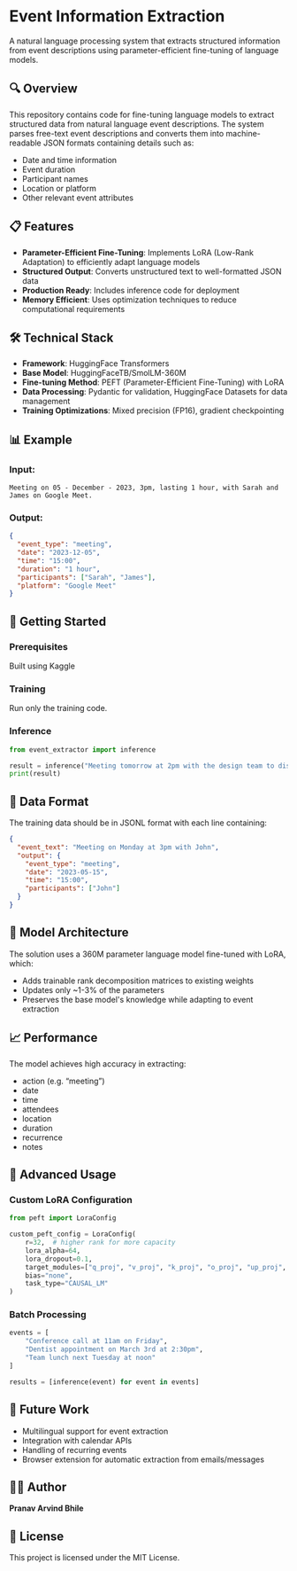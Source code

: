 # Event Information Extraction

A natural language processing system that extracts structured information from event descriptions using parameter-efficient fine-tuning of language models.

## 🔍 Overview

This repository contains code for fine-tuning language models to extract structured data from natural language event descriptions. The system parses free-text event descriptions and converts them into machine-readable JSON formats containing details such as:

- Date and time information
- Event duration
- Participant names
- Location or platform
- Other relevant event attributes

## 📋 Features

- **Parameter-Efficient Fine-Tuning**: Implements LoRA (Low-Rank Adaptation) to efficiently adapt language models
- **Structured Output**: Converts unstructured text to well-formatted JSON data
- **Production Ready**: Includes inference code for deployment
- **Memory Efficient**: Uses optimization techniques to reduce computational requirements

## 🛠️ Technical Stack

- **Framework**: HuggingFace Transformers
- **Base Model**: HuggingFaceTB/SmolLM-360M
- **Fine-tuning Method**: PEFT (Parameter-Efficient Fine-Tuning) with LoRA
- **Data Processing**: Pydantic for validation, HuggingFace Datasets for data management
- **Training Optimizations**: Mixed precision (FP16), gradient checkpointing

## 📊 Example

### Input:

```
Meeting on 05 - December - 2023, 3pm, lasting 1 hour, with Sarah and James on Google Meet.
```

### Output:

```json
{
  "event_type": "meeting",
  "date": "2023-12-05",
  "time": "15:00",
  "duration": "1 hour",
  "participants": ["Sarah", "James"],
  "platform": "Google Meet"
}
```

## 🚀 Getting Started

### Prerequisites

Built using Kaggle

### Training

Run only the training code.

### Inference

```python
from event_extractor import inference

result = inference("Meeting tomorrow at 2pm with the design team to discuss new mockups")
print(result)
```

## 📖 Data Format

The training data should be in JSONL format with each line containing:

```json
{
  "event_text": "Meeting on Monday at 3pm with John",
  "output": {
    "event_type": "meeting",
    "date": "2023-05-15",
    "time": "15:00",
    "participants": ["John"]
  }
}
```

## 📝 Model Architecture

The solution uses a 360M parameter language model fine-tuned with LoRA, which:

- Adds trainable rank decomposition matrices to existing weights
- Updates only ~1-3% of the parameters
- Preserves the base model's knowledge while adapting to event extraction

## 📈 Performance

The model achieves high accuracy in extracting:

- action (e.g. “meeting”)
- date
- time
- attendees
- location
- duration
- recurrence
- notes

## 🔧 Advanced Usage

### Custom LoRA Configuration

```python
from peft import LoraConfig

custom_peft_config = LoraConfig(
    r=32,  # higher rank for more capacity
    lora_alpha=64,
    lora_dropout=0.1,
    target_modules=["q_proj", "v_proj", "k_proj", "o_proj", "up_proj", "down_proj"],
    bias="none",
    task_type="CAUSAL_LM"
)
```

### Batch Processing

```python
events = [
    "Conference call at 11am on Friday",
    "Dentist appointment on March 3rd at 2:30pm",
    "Team lunch next Tuesday at noon"
]

results = [inference(event) for event in events]
```

## 🔮 Future Work

- Multilingual support for event extraction
- Integration with calendar APIs
- Handling of recurring events
- Browser extension for automatic extraction from emails/messages

## 👨‍💻 Author

**Pranav Arvind Bhile**

## 📄 License

This project is licensed under the MIT License.
